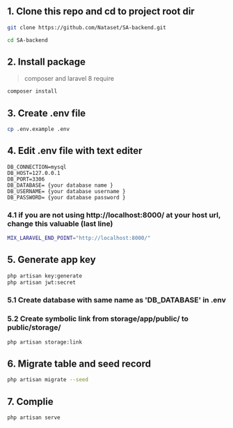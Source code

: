 ## 1. Clone this repo and cd to project root dir

```bash
git clone https://github.com/Nataset/SA-backend.git
```

```bash
cd SA-backend
```

## 2. Install package

> composer and laravel 8 require

```bash
composer install
```

## 3. Create .env file

```bash
cp .env.example .env
```

## 4. Edit .env file with text editer

```
DB_CONNECTION=mysql
DB_HOST=127.0.0.1
DB_PORT=3306
DB_DATABASE= {your database name }
DB_USERNAME= {your database username }
DB_PASSWORD= {your database password }
```

### 4.1 if you are not using http://localhost:8000/ at your host url, change this valuable (last line)

```bash
MIX_LARAVEL_END_POINT="http://localhost:8000/"
```

## 5. Generate app key

```bash
php artisan key:generate
php artisan jwt:secret
```

### 5.1 Create database with same name as 'DB_DATABASE' in .env

### 5.2 Create symbolic link from storage/app/public/ to public/storage/

```bash
php artisan storage:link
```

## 6. Migrate table and seed record

```bash
php artisan migrate --seed
```

## 7. Complie

```bash
php artisan serve
```

